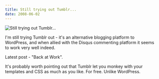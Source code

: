 ```yaml
---
title: Still trying out Tumblr...
date: 2008-06-02
---
```


![Still trying out Tumblr...](https://source.unsplash.com/s9CC2SKySJM/1600x900)

I'm still trying Tumblr out - it's an alternative blogging platform to WordPress, and when allied with the Disqus commenting platform it seems to work very well indeed.

Latest post - "Back at Work".

It's probably worth pointing out that Tumblr let you monkey with your templates and CSS as much as you like. For free. Unlike WordPress.